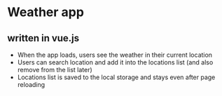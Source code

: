 <h1>Weather app</h1>
<h2>written in vue.js</h2>
<ul>
    <li>When the app loads, users see the weather in their current location </li>
    <li>Users can search location and add it into the locations list (and also remove from the list later)</li>
    <li>Locations list is saved to the local storage and stays even after page reloading</li>
</ul>